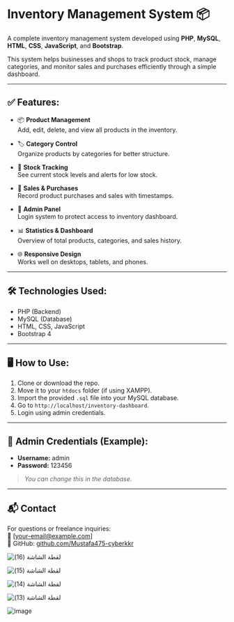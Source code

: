 # Inventory Management System 📦

A complete inventory management system developed using **PHP**, **MySQL**, **HTML**, **CSS**, **JavaScript**, and **Bootstrap**.

This system helps businesses and shops to track product stock, manage categories, and monitor sales and purchases efficiently through a simple dashboard.

---

## ✅ Features:

- 📦 **Product Management**  
  Add, edit, delete, and view all products in the inventory.

- 🏷️ **Category Control**  
  Organize products by categories for better structure.

- 🔢 **Stock Tracking**  
  See current stock levels and alerts for low stock.

- 🧾 **Sales & Purchases**  
  Record product purchases and sales with timestamps.

- 🔐 **Admin Panel**  
  Login system to protect access to inventory dashboard.

- 📊 **Statistics & Dashboard**  
  Overview of total products, categories, and sales history.

- 🌐 **Responsive Design**  
  Works well on desktops, tablets, and phones.

---

## 🛠️ Technologies Used:

- PHP (Backend)
- MySQL (Database)
- HTML, CSS, JavaScript
- Bootstrap 4

---

## 🖥️ How to Use:

1. Clone or download the repo.
2. Move it to your `htdocs` folder (if using XAMPP).
3. Import the provided `.sql` file into your MySQL database.
4. Go to `http://localhost/inventory-dashboard`.
5. Login using admin credentials.

---

## 🔐 Admin Credentials (Example):

- **Username:** admin  
- **Password:** 123456

> *You can change this in the database.*

---

## 📬 Contact

For questions or freelance inquiries:  
📧 [your-email@example.com]  
🔗 GitHub: [github.com/Mustafa475-cyberkkr](https://github.com/Mustafa475-cyberkkr)

![‏‏لقطة الشاشة (16)](https://github.com/user-attachments/assets/4a1f84d8-66c3-4c78-aae3-deed14f8c227)


![‏‏لقطة الشاشة (15)](https://github.com/user-attachments/assets/57ed14b1-6ed2-430b-b083-507143eae765)



![‏‏لقطة الشاشة (14)](https://github.com/user-attachments/assets/9a32b715-68f1-4b1c-99cc-d3bbfb70d59c)


![‏‏لقطة الشاشة (13)](https://github.com/user-attachments/assets/6652d627-e5f6-4dbc-9890-567c3c750722)

![image](https://github.com/user-attachments/assets/b2ac8187-8c1a-47e7-a46d-e6616bc2b277)



